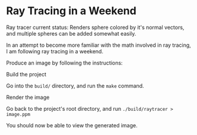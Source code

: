 # Ray Tracing in a Weekend

Ray tracer current status: Renders sphere colored by it's normal vectors, and multiple spheres can be added somewhat easily. 

In an attempt to become more familiar with the math involved in ray tracing, I am following ray tracing in a weekend. 

Produce an image by following the instructions:

Build the project

Go into the `build/` directory, and run the `make` command.

Render the image

Go back to the project's root directory, and run `./build/raytracer > image.ppm`

You should now be able to view the generated image.
